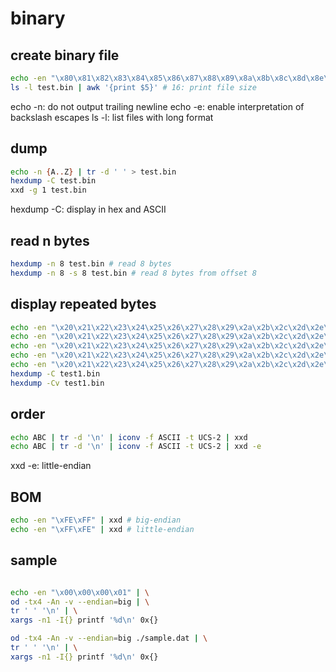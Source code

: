 # binary

## create binary file

```sh
echo -en "\x80\x81\x82\x83\x84\x85\x86\x87\x88\x89\x8a\x8b\x8c\x8d\x8e\x8f" > test.bin
ls -l test.bin | awk '{print $5}' # 16: print file size
```

echo -n: do not output trailing newline
echo -e: enable interpretation of backslash escapes
ls -l: list files with long format

## dump

```sh
echo -n {A..Z} | tr -d ' ' > test.bin
hexdump -C test.bin
xxd -g 1 test.bin
```

hexdump -C: display in hex and ASCII

## read n bytes

```sh
hexdump -n 8 test.bin # read 8 bytes
hexdump -n 8 -s 8 test.bin # read 8 bytes from offset 8
```

## display repeated bytes

```sh
echo -en "\x20\x21\x22\x23\x24\x25\x26\x27\x28\x29\x2a\x2b\x2c\x2d\x2e\x2f" > test1.bin
echo -en "\x20\x21\x22\x23\x24\x25\x26\x27\x28\x29\x2a\x2b\x2c\x2d\x2e\x2f" >> test1.bin
echo -en "\x20\x21\x22\x23\x24\x25\x26\x27\x28\x29\x2a\x2b\x2c\x2d\x2e\x2f" >> test1.bin
echo -en "\x20\x21\x22\x23\x24\x25\x26\x27\x28\x29\x2a\x2b\x2c\x2d\x2e\x2f" >> test1.bin
echo -en "\x20\x21\x22\x23\x24\x25\x26\x27\x28\x29\x2a\x2b\x2c\x2d\x2e\x2f" >> test1.bin
hexdump -C test1.bin
hexdump -Cv test1.bin
```

## order

```sh
echo ABC | tr -d '\n' | iconv -f ASCII -t UCS-2 | xxd
echo ABC | tr -d '\n' | iconv -f ASCII -t UCS-2 | xxd -e
```

xxd -e: little-endian

## BOM

```sh
echo -en "\xFE\xFF" | xxd # big-endian
echo -en "\xFF\xFE" | xxd # little-endian
```

## sample

```sh

echo -en "\x00\x00\x00\x01" | \
od -tx4 -An -v --endian=big | \
tr ' ' '\n' | \
xargs -n1 -I{} printf '%d\n' 0x{}

od -tx4 -An -v --endian=big ./sample.dat | \
tr ' ' '\n' | \
xargs -n1 -I{} printf '%d\n' 0x{}

```
